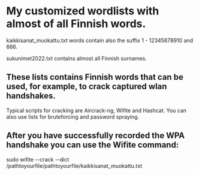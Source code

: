 # My customized wordlists with almost of all Finnish words.

kaikkisanat_muokattu.txt words contain also the suffix 1 - 12345678910 and 666.

sukunimet2022.txt contains almost all Finnish surnames.


## These lists contains Finnish words that can be used, for example, to crack captured wlan handshakes.
Typical scripts for cracking are Aircrack-ng, Wifite and Hashcat.
You can also use lists for bruteforcing and password spraying.




## After you have successfully recorded the WPA handshake you can use the Wifite command:

sudo wifite --crack --dict /pathtoyourfile/pathtoyourfile/kaikkisanat_muokattu.txt

